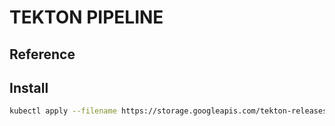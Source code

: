 # TEKTON PIPELINE

## Reference

## Install
```bash
kubectl apply --filename https://storage.googleapis.com/tekton-releases/pipeline/latest/release.yaml
```